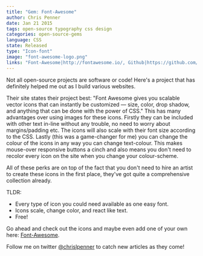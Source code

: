 ```yaml
---
title: "Gem: Font-Awesome"
author: Chris Penner
date: Jan 21 2015
tags: open-source typography css design
categories: open-source-gems
language: CSS
state: Released
type: "Icon-font"
image: "font-awesome-logo.png"
links: "Font-Awesome|http://fontawesome.io/, Github|https://github.com/FortAwesome/Font-Awesome"
---
```


Not all open-source projects are software or code! Here's a project that has
definitely helped me out as I build various websites.

Their site states their project best: "Font Awesome gives you scalable vector
icons that can instantly be customized — size, color, drop shadow, and anything
that can be done with the power of CSS." This has many advantages over using
images for these icons. Firstly they can be included with other text in-line
without any trouble, no need to worry about margins/padding etc. The icons
will also scale with their font size according to the CSS. Lastly (this was a
game-changer for me) you can change the colour of the icons in any way you can
change text-colour. This makes mouse-over responsive buttons a cinch and also
means you don't need to recolor every icon on the site when you change your
colour-scheme.

All of these perks are on top of the fact that you don't need to hire an artist
to create these icons in the first place, they've got quite a comprehensive
collection already.

TLDR:

* Every type of icon you could need available as one easy font.
* Icons scale, change color, and react like text.
* Free!

Go ahead and check out the icons and maybe even add one of your own here:
[Font-Awesome](http://fortawesome.github.io/Font-Awesome/).

Follow me on twitter [\@chrislpenner](http://www.twitter.com/chrislpenner) to catch new articles as they come!
